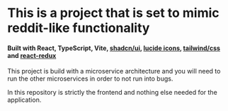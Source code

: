 # This is a project that is set to mimic reddit-like functionality

#### Built with React, TypeScript, Vite, [shadcn/ui](https://ui.shadcn.com/), [lucide icons](https://lucide.dev/), [tailwind/css](https://tailwindcss.com/) and [react-redux](https://redux.js.org/)

This project is build with a microservice architecture and you will need to run the other microservices in order to not run into bugs.

In this repository is strictly the frontend and nothing else needed for the application.
